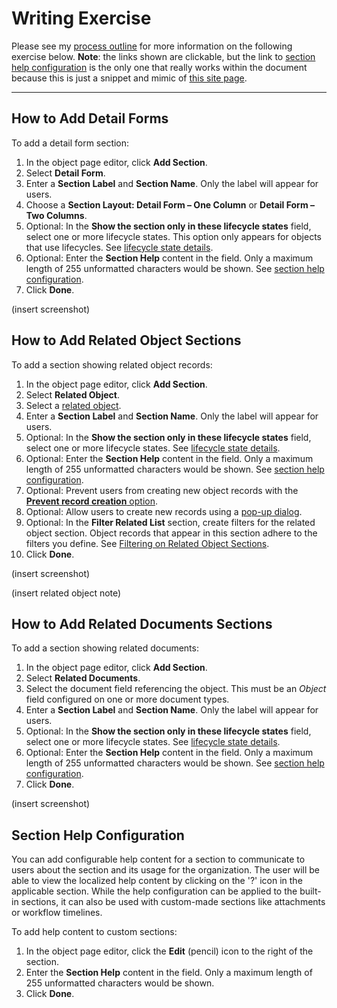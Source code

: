 # Writing Exercise

Please see my [process outline](veevaProcess.md) for more information on the following exercise below. **Note**: the links shown are clickable, but the link to [section help configuration](#section-help-configuration) is the only one that really works within the document because this is just a snippet and mimic of [this site page](https://platform.veevavault.help/en/gr/26387/#sections).

---

## How to Add Detail Forms
To add a detail form section:

1. In the object page editor, click **Add Section**.
2. Select **Detail Form**.
3. Enter a **Section Label** and **Section Name**. Only the label will appear for users.
4. Choose a **Section Layout: Detail Form – One Column** or **Detail Form – Two Columns**.
5. Optional: In the **Show the section only in these lifecycle states** field, select one or more lifecycle states. This option only appears for objects that use lifecycles. See [lifecycle state details](#state-details).
6. Optional: Enter the **Section Help** content in the field. Only a maximum length of 255 unformatted characters would be shown. See [section help configuration](#section-help-configuration).
7. Click **Done**.

(insert screenshot)

## How to Add Related Object Sections

To add a section showing related object records:

1. In the object page editor, click **Add Section**.
2. Select **Related Object**.
3. Select a [related object](#related-objects). 
4. Enter a **Section Label** and **Section Name**. Only the label will appear for users.
5. Optional: In the **Show the section only in these lifecycle states** field, select one or more lifecycle states. See [lifecycle state details](#state-details).
6. Optional: Enter the **Section Help** content in the field. Only a maximum length of 255 unformatted characters would be shown. See [section help configuration](#section-help-configuration).
7. Optional: Prevent users from creating new object records with the [**Prevent record creation** option](#prevent-creation).
8. Optional: Allow users to create new records using a [pop-up dialog](#pop-up-dialog).
9. Optional: In the **Filter Related List** section, create filters for the related object section. Object records that appear in this section adhere to the filters you define. See [Filtering on Related Object Sections](#filter-sections).
10. Click **Done**.

(insert screenshot)

(insert related object note)

## How to Add Related Documents Sections

To add a section showing related documents: 

1. In the object page editor, click **Add Section**.
2. Select **Related Documents**.
3. Select the document field referencing the object. This must be an *Object* field configured on one or more document types.
4. Enter a **Section Label** and **Section Name**. Only the label will appear for users.
5. Optional: In the **Show the section only in these lifecycle states** field, select one or more lifecycle states. See [lifecycle state details](#state-details).
6. Optional: Enter the **Section Help** content in the field. Only a maximum length of 255 unformatted characters would be shown. See [section help configuration](#section-help-configuration).
7. Click **Done**.

(insert screenshot)

## Section Help Configuration
You can add configurable help content for a section to communicate to users about the section and its usage for the organization. The user will be able to view the localized help content by clicking on the '?' icon in the applicable section. While the help configuration can be applied to the built-in sections, it can also be used with custom-made sections like attachments or workflow timelines.

To add help content to custom sections:

1. In the object page editor, click the **Edit** (pencil) icon to the right of the section.
2. Enter the **Section Help** content in the field. Only a maximum length of 255 unformatted characters would be shown.
3. Click **Done**.
